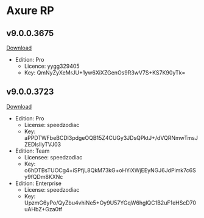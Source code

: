 # Axure RP

## v9.0.0.3675

[Download](%20https://perrychan.oss-cn-shenzhen.aliyuncs.com/Applications/AxureRP-Setup-9.0.0.3675.dmg)

* Edition: Pro
  * Licence: yygg329405
  * Key: QmNyZyXeMrJU+1yw6XiXZGenOs9R3wV7S+KS7K90yTk=

## v9.0.0.3723

[Download](https://perrychan.oss-cn-shenzhen.aliyuncs.com/Applications/AxureRP-Setup-9.0.0.3723.dmg)

* Edition: Pro
  * License: speedzodiac
  * Key: aPPDTWFbeBCDl3pdgeOQB15Z4CUGy3JDsQPktJ+/dVQRNmwTmsJZEDlslIyTVJ03
* Edition: Team
  * Licensee: speedzodiac
  * Key: o6hDTBsTUOCg4+iSPfjL8QkM73kG+oHYiXWjEEyNGJ6JdPimk7c6Sy9fQDm8KXNc
* Edition: Enterprise
  * License: speedzodiac
  * Key: UpzmG6yPo/QyZbu4vhiNe5+Oy9U57YGqW6hglQC1B2uF1eHScD70uAHbZ+Gza0tf



